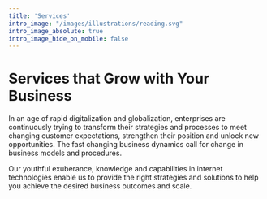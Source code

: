 ```yaml
---
title: 'Services'
intro_image: "/images/illustrations/reading.svg"
intro_image_absolute: true
intro_image_hide_on_mobile: false
---
```


# Services that Grow with Your Business

In an age of rapid digitalization and globalization, enterprises are continuously trying to transform their strategies and processes to meet changing customer expectations, strengthen their position and unlock new opportunities. The fast changing business dynamics call for change in business models and procedures.

Our youthful exuberance, knowledge and capabilities in internet technologies enable us to provide the right strategies and solutions to help you achieve the desired business outcomes and scale.